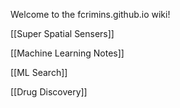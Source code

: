 Welcome to the fcrimins.github.io wiki!

[[Super Spatial Sensers]]

[[Machine Learning Notes]]

[[ML Search]]

[[Drug Discovery]]